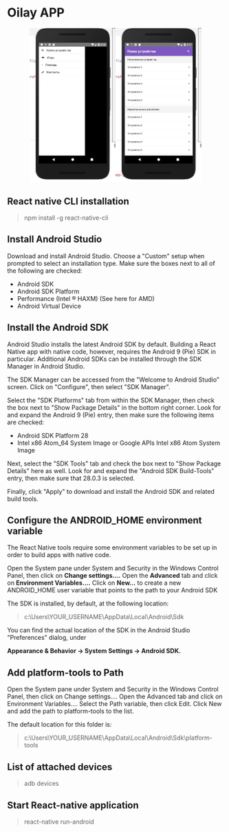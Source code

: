 # Oilay APP


<p align="center"><img src="images/Preview1.jpeg" alt="Preview1" width="200"/><img src="images/Preview2.jpeg" alt="Preview2" width="200"/></p>

## React native CLI installation
> npm install -g react-native-cli

## Install Android Studio
Download and install Android Studio. Choose a "Custom" setup when prompted to select an installation type. Make sure the boxes next to all of the following are checked:

- Android SDK
- Android SDK Platform
- Performance (Intel ® HAXM) (See here for AMD)
- Android Virtual Device

## Install the Android SDK
Android Studio installs the latest Android SDK by default. Building a React Native app with native code, however, requires the Android 9 (Pie) SDK in particular. Additional Android SDKs can be installed through the SDK Manager in Android Studio.

The SDK Manager can be accessed from the "Welcome to Android Studio" screen. Click on "Configure", then select "SDK Manager".

Select the "SDK Platforms" tab from within the SDK Manager, then check the box next to "Show Package Details" in the bottom right corner. Look for and expand the Android 9 (Pie) entry, then make sure the following items are checked:
- Android SDK Platform 28
- Intel x86 Atom_64 System Image or Google APIs Intel x86 Atom System Image

Next, select the "SDK Tools" tab and check the box next to "Show Package Details" here as well. Look for and expand the "Android SDK Build-Tools" entry, then make sure that 28.0.3 is selected.

Finally, click "Apply" to download and install the Android SDK and related build tools.

## Configure the ANDROID_HOME environment variable
The React Native tools require some environment variables to be set up in order to build apps with native code.

Open the System pane under System and Security in the Windows Control Panel, then click on **Change settings....** Open the **Advanced** tab and click on **Environment Variables....** Click on **New...** to create a new ANDROID_HOME user variable that points to the path to your Android SDK

The SDK is installed, by default, at the following location:
> c:\Users\YOUR_USERNAME\AppData\Local\Android\Sdk

You can find the actual location of the SDK in the Android Studio "Preferences" dialog, under 

**Appearance & Behavior → System Settings → Android SDK.**

## Add platform-tools to Path
Open the System pane under System and Security in the Windows Control Panel, then click on Change settings.... Open the Advanced tab and click on Environment Variables.... Select the Path variable, then click Edit. Click New and add the path to platform-tools to the list.

The default location for this folder is:
> c:\Users\YOUR_USERNAME\AppData\Local\Android\Sdk\platform-tools

## List of attached devices
> adb devices

## Start React-native application
> react-native run-android
